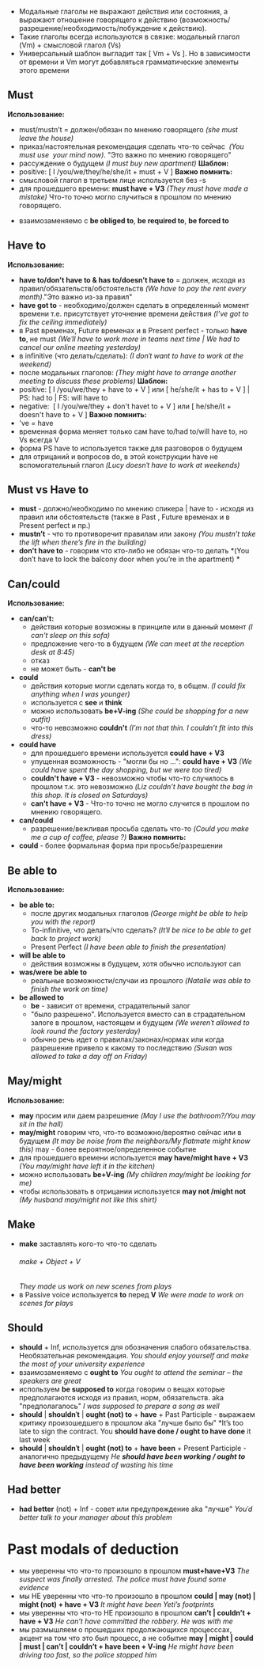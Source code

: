 - Модальные глаголы не выражают действия или состояния, а выражают отношение говорящего к действию (возможность/разрешение/необходимость/побуждение к действию).
- Такие глаголы всегда используются в связке: модальный глагол (Vm) + смысловой глагол (Vs)
- Универсальный шаблон выгладит так [ Vm + Vs ]. Но в зависимости от времени и Vm могут добавляться грамматические элементы этого времени

## Must
**Использование:**
- must/mustn’t = должен/обязан по мнению говорящего *(she must leave the house)*
- приказ/настоятельная рекомендация сделать что-то сейчас  *(You must use  your mind now)*. "Это важно по мнению говорящего"
- рассуждение о будущем *(I must buy new apartment)*
**Шаблон:**
- positive: [ I /you/we/they/he/she/it + must + V ]
**Важно помнить:**
- смысловой глагол в третьем лице используется без -s
- для прошедшего времени: **must have + V3** *(They must have made a mistake)* Что-то точно могло случиться в прошлом по мнению говорящего.
* взаимозаменяемо с **be obliged to**, **be required to**,  **be forced to**

## Have to
**Использование:**
- **have to/don't have to & has to/doesn't have to** = должен, исходя из правил/обязательств/обстоятельств *(We have to pay the rent every month)*."Это важно из-за правил"
- **have got to** - необходимо/должен сделать в определенный момент времени т.е. присутствует уточнение времени действия *(I’ve got to fix the ceiling immediately)*
- в Past временах, Future временах и в Present perfect - только **have to**, не must *(Weˈll have to work more in teams next time | We had to cancel our online meeting yesterday)*
- в infinitive (что делать/сделать): *(I donˈt want to have to work at the weekend)*
- после модальных глаголов: *(They might have to arrange another meeting to discuss these problems)*
**Шаблон:**
- positive: [ I /you/we/they + have to + V ] или [ he/she/it + has to + V ] | PS: had to | FS: will have to
- negative:  [ I /you/we/they + don't havet to + V ] или [ he/she/it + doesn't have to + V ]
**Важно помнить:**
- 've = have
- временная форма меняет только сам have to/had to/will have to, но Vs всегда V
- форма PS have to используется также для разговоров о будущем
- для отрицаний и вопросов do, в этой конструкции have не вспомогательный глагол *(Lucy doesnˈt have to work at weekends)*

## Must vs Have to
- **must** - должно/необходимо по мнению спикера | have to - исходя из правил или обстоятельств (также в Past , Future временах и в Present perfect и пр.)
- **mustn’t** - что то противоречит правилам или закону *(You mustn’t take the lift when there’s fire in the building)*
- **don’t have to** - говорим что кто-либо не обязан что-то делать *(You don’t have to lock the balcony door when you’re in the apartment) *

## Can/could
**Использование:**
- **can/can't:**
	- действия которые возможны в принципе или в данный момент *(I can't sleep on this sofa)*
	- предложение чего-то в будущем *(We can meet at the reception desk at 8:45)*
	- отказ
	- не может быть - **can't be**
- **could**
	- действия которые могли сделать когда то, в общем. *(I could fix anything when I was younger)*
	- используется с **see** и **think**
	- можно использовать **be+V-ing** *(She could be shopping for a new outfit)*
	- что-то невозможно **couldn't** *(I’m not that thin. I couldn’t fit into this dress)*
- **could have**
	- для прошедшего времени используется **could have + V3**
	- упущенная возможность - "могли бы но ...": **could have + V3** *(We could have spent the day shopping, but we were too tired)*
	- **couldn't have + V3** - невозможно чтобы что-то случилось в прошлом т.к. это невозможно *(Liz couldn’t have bought the bag in this shop. It is closed on Saturdays)*
	- **can't have + V3** - Что-то точно не могло случится в прошлом по мнению говорящего.
- **can/could**
	- разрешение/вежливая просьба сделать что-то *(Could you make me a cup of coffee, please ?)*
**Важно помнить:**
- **could** - более формальная форма при просьбе/разрешении

## Be able to
**Использование:**
- **be able to:**
	- после других модальных глаголов *(George might be able to help you with the report)*
	- To-infinitive, что делать/что сделать? *(Itˈll be nice to be able to get back to project work)*
	- Present Perfect *(I have been able to finish the presentation)*
- **will be able to**
	- действия возможны в будущем, хотя обычно используют can
- **was/were be able to**
	- реальные возможности/случаи из прошлого *(Natalie was able to finish the work on time)*
- **be allowed to**
	- **be** - зависит от времени, страдательный залог
	- "было разрешено". Используется вместо can в страдательном залоге в прошлом, настоящем и будущем *(We werenˈt allowed to look round the factory yesterday)*
	- обычно речь идет о правилах/законах/нормах или когда разрешение привело к какому то последствию *(Susan was allowed to take a day off on Friday)*

## May/might
**Использование:**
- **may** просим или даем разрешение *(May I use the bathroom?/You may sit in the hall)*
- **may/might** говорим что, что-то возможно/вероятно сейчас или в будущем *(It may be noise from the neighbors/My flatmate might know this)* may - более вероятное/определенное событие
- для прошедшего времени используется **may have/might have + V3** *(You may/might have left it in the kitchen)*
- можно использовать **be+V-ing** *(My children may/might be looking for me)*
- чтобы использовать в отрицании используется **may not /might not**  *(My husband may/might not like this shirt)*

## Make
* **make** заставлять кого-то что-то сделать
	 ###### make + Object + V
	 *They made us work on new scenes from plays*
* в Passive voice используется **to** перед **V**
	 *We were made to work on scenes for plays*

## Should
* **should** + Inf, используется для обозначения слабого обязательства. Необязательная рекомендация.
	*You should enjoy yourself and make the most of your university experience*
* взаимозаменяемо с **ought to** 
	*You ought to attend the seminar – the speakers are great*
* используем **be supposed to** когда говорим о вещах которые предполагаются исходя из правил, норм, обязательств. aka "предполагалось"
	*I was supposed to prepare a song as well*
* **should** |  **shouldnˈt** | **ought (not)  to** + **have** + Past Participle - выражаем критику произошедшего в прошлом aka "лучше было бы"
	*It’s too late to sign the contract. You **should have done / ought to have done** it last week
*  **should** |  **shouldnˈt** | **ought (not) to** + **have been** + Present Participle - аналогично предыдущему
	*He **should have been working / ought to have been working** instead of wasting his time*

## Had better
* **had better** (not) + Inf - совет или предупреждение aka "лучше"
	*Youˈd better talk to your manager about this problem*

# Past modals of deduction
* мы уверенны что что-то произошло в прошлом **must+have+V3**
	*The suspect was finally arrested. The police must have found some evidence*
* мы НЕ уверенны что что-то произошло в прошлом **could | may (not) | might (not) + have + V3**
	*It might have been Yeti’s footprints*
* мы уверенны что что-то НЕ произошло в прошлом **can’t | couldn’t + have + V3**
	*He can’t have committed the robbery. He was with me*
* мы размышляем о прошедших продолжающихся процесссах, акцент на том что это был процесс, а не событие **may | might | could | must | can’t | couldn’t + have been + V-ing**
	*He might have been driving too fast, so the police stopped him*